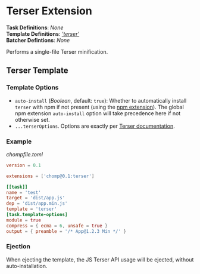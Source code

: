 # Terser Extension

**Task Definitions**: _None_<br/>
**Template Definitions**: _['terser'](#terser-template)_<br/>
**Batcher Defintions**: _None_

Performs a single-file Terser minification.

## Terser Template

### Template Options

* `auto-install` (_Boolean_, default: `true`): Whether to automatically install `terser` with npm if not present (using the [npm extension](npm.md)). The global npm extension `auto-install` option will take precedence here if not otherwise set.
* `...terserOptions`. Options are exactly per [Terser documentation](https://github.com/terser/terser).

### Example

_chompfile.toml_
```toml
version = 0.1

extensions = ['chomp@0.1:terser']

[[task]]
name = 'test'
target = 'dist/app.js'
dep = 'dist/app.min.js'
template = 'terser'
[task.template-options]
module = true
compress = { ecma = 6, unsafe = true }
output = { preamble = '/* App@1.2.3 Min */' }
```

### Ejection

When ejecting the template, the JS Terser API usage will be ejected, without auto-installation.
